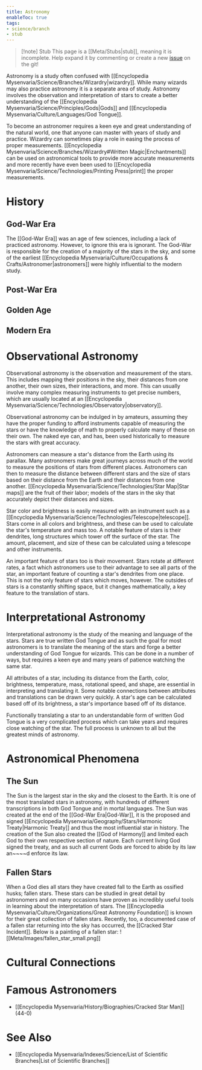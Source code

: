 ```yaml
---
title: Astronomy
enableToc: true
tags:
- science/branch
- stub
---
```


> [!note] Stub
> This page is a [[Meta/Stubs|stub]], meaning it is incomplete. Help expand it by commenting or create a new [issue](https://github.com/RagtimeGal/quartz--encyclopedia-mysenvaria/issues/new/choose) on the git!



Astronomy is a study often confused with [[Encyclopedia Mysenvaria/Science/Branches/Wizardry|wizardry]]. While many wizards may also practice astronomy it is a separate area of study. Astronomy involves the observation and interpretation of stars to create a better understanding of the [[Encyclopedia Mysenvaria/Science/Principles/Gods|Gods]] and [[Encyclopedia Mysenvaria/Culture/Languages/God Tongue]]. 

To become an astronomer requires a keen eye and great understanding of the natural world, one that anyone can master with years of study and practice. Wizardry can sometimes play a role in easing the process of proper measurements. [[Encyclopedia Mysenvaria/Science/Branches/Wizardry#Written Magic|Enchantments]] can be used on astronomical tools to provide more accurate measurements and more recently have even been used to [[Encyclopedia Mysenvaria/Science/Technologies/Printing Press|print]] the proper measurements.

# History
## God-War Era
The [[God-War Era]] was an age of few sciences, including a lack of practiced astronomy. However, to ignore this era is ignorant. The God-War is responsible for the creation of a majority of the stars in the sky, and some of the earliest [[Encyclopedia Mysenvaria/Culture/Occupations & Crafts/Astronomer|astronomers]] were highly influential to the modern study.

## Post-War Era

## Golden Age

## Modern Era

# Observational Astronomy
Observational astronomy is the observation and measurement of the stars. This includes mapping their positions in the sky, their distances from one another, their own sizes, their interactions, and more. This can usually involve many complex measuring instruments to get precise numbers, which are usually located at an [[Encyclopedia Mysenvaria/Science/Technologies/Observatory|observatory]].

Observational astronomy can be indulged in by amateurs, assuming they have the proper funding to afford instruments capable of measuring the stars or have the knowledge of math to properly calculate many of these on their own. The naked eye can, and has, been used historically to measure the stars with great accuracy.

Astronomers can measure a star's distance from the Earth using its parallax. Many astronomers make great journeys across much of the world to measure the positions of stars from different places. Astronomers can then to measure the distance between different stars and the size of stars based on their distance from the Earth and their distances from one another. [[Encyclopedia Mysenvaria/Science/Technologies/Star Map|Star maps]] are the fruit of their labor; models of the stars in the sky that accurately depict their distances and sizes.

Star color and brightness is easily measured with an instrument such as a [[Encyclopedia Mysenvaria/Science/Technologies/Telescope|telescope]]. Stars come in all colors and brightness, and these can be used to calculate the star's temperature and mass too. A notable feature of stars is their dendrites, long structures which tower off the surface of the star. The amount, placement, and size of these can be calculated using a telescope and other instruments.

An important feature of stars too is their movement. Stars rotate at different rates, a fact which astronomers use to their advantage to see all parts of the star, an important feature of counting a star's dendrites from one place. This is not the only feature of stars which moves, however. The outsides of stars is a constantly shifting space, but it changes mathematically, a key feature to the translation of stars.

# Interpretational Astronomy
Interpretational astronomy is the study of the meaning and language of the stars. Stars are true written God Tongue and as such the goal for most astronomers is to translate the meaning of the stars and forge a better understanding of God Tongue for wizards. This can be done in a number of ways, but requires a keen eye and many years of patience watching the same star.

All attributes of a star, including its distance from the Earth, color, brightness, temperature, mass, rotational speed, and shape, are essential in interpreting and translating it. Some notable connections between attributes and translations can be drawn very quickly. A star's age can be calculated based off of its brightness, a star's importance based off of its distance. 

Functionally translating a star to an understandable form of written God Tongue is a very complicated process which can take years and requires close watching of the star. The full process is unknown to all but the greatest minds of astronomy.

# Astronomical Phenomena
## The Sun
The Sun is the largest star in the sky and the closest to the Earth. It is one of the most translated stars in astronomy, with hundreds of different transcriptions in both God Tongue and in mortal languages. The Sun was created at the end of the [[God-War Era|God-War]], it is the proposed and signed [[Encyclopedia Mysenvaria/Geography/Stars/Harmonic Treaty|Harmonic Treaty]] and thus the most influential star in history. The creation of the Sun also created the [[God of Harmony]] and limited each God to their own respective section of nature. Each current living God signed the treaty, and as such all current Gods are forced to abide by its law an~~~~d enforce its law.

## Fallen Stars
When a God dies all stars they have created fall to the Earth as ossified husks; fallen stars. These stars can be studied in great detail by astronomers and on many occasions have proven as incredibly useful tools in learning about the interpretation of stars. The [[Encyclopedia Mysenvaria/Culture/Organizations/Great Astronomy Foundation]] is known for their great collection of fallen stars. Recently, too, a documented case of a fallen star returning into the sky has occurred, the [[Cracked Star Incident]]. Below is a painting of a fallen star:
![[Meta/Images/fallen_star_small.png]]
# Cultural Connections

# Famous Astronomers
- [[Encyclopedia Mysenvaria/History/Biographies/Cracked Star Man]] (44-0)
# See Also
- [[Encyclopedia Mysenvaria/Indexes/Science/List of Scientific Branches|List of Scientific Branches]]